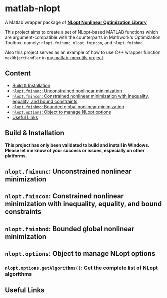# matlab-nlopt

A Matlab wrapper package of [**NLopt Nonlinear Optimization Library**](https://github.com/stevengj/nlopt)

This project aims to create a set of NLopt-based MATLAB functions which are argument-compatible with the counterparts in Mathwork's Optimization Toolbox, namely: `nlopt.fminunc`, `nlopt.fmincon`, and `nlopt.fminbnd`.

Also this project serves as an example of how to use C++ wrapper function `mexObjectHandler` in [my matlab-mexutils project](https://github.com/hokiedsp/matlab-mexutils).

## Content
* [Build & Installation](build_installation)
* [`nlopt.fminunc`: Unconstrained nonlinear minimization](nloptfminunc_unconstrained_nonlinear_minimization)
* [`nlopt.fmincon`: Constrained nonlinear minimization with inequality, equality, and bound constraints](nloptfmincon_constrained_nonlinear_minimization_with_inequality_equality_and_bound_constraints)
* [`nlopt.fminbnd`: Bounded global nonlinear minimization](nloptfminbnd_bounded_global_nonlinear_minimization)
* [`nlopt.options`: Object to manage NLopt options](nloptoptions_object_to_manage_nlopt_options)
* [Useful Links](useful_links)

## Build & Installation

**This project has only been validated to build and install in Windows. Please let me know of your success or issues, especially on other platforms.**


## `nlopt.fminunc`: Unconstrained nonlinear minimization

## `nlopt.fmincon`: Constrained nonlinear minimization with inequality, equality, and bound constraints

## `nlopt.fminbnd`: Bounded global nonlinear minimization

## `nlopt.options`: Object to manage NLopt options

### `nlopt.options.getAlgorithms()`: Get the complete list of NLopt algorithms

## Useful Links
